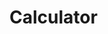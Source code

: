 # Calculator
<!DOCTYPE html>
<html>
  
<head>
    <script src= "https://cdnjs.cloudflare.com/ajax/libs/mathjs/10.6.4/math.js"
            integrity= "sha512-BbVEDjbqdN3Eow8+empLMrJlxXRj5nEitiCAK5A1pUr66+jLVejo3PmjIaucRnjlB0P9R3rBUs3g5jXc8ti+fQ=="
            crossorigin="anonymous" 
             referrerpolicy="no-referrer">
   </script>
    <!-- for styling -->
    <style>
        table {
            border: 1px solid black;
            background-color: DodgerBlue;
            margin-left: auto;
            margin-right: auto;
        }
  
        input[type="button"] {
            width: 100%;
            padding: 20px 40px;
            background-color: skyblue;
            color: white;
            font-size: 24px;
            font-weight: bold;
            border: none;
            border-radius: 5px;
        }
  
        input[type="text"] {
            padding: 20px 30px;
            font-size: 24px;
            background-color: lightgrey;
            font-weight: bold;
            border: none;
            border-radius: 5px;
            border: 2px solid black;
        }
    </style>
</head>
<!-- create table -->
  
<body>
    <table id="calcu">
        <tr>
            <td colspan="5"><input type="text" id="result"></td>
        </tr>
        <tr>
          <td><input type="button" value="(" onclick="dis('(')" 
                        onkeydown="myFunction(event)" background-color=skyblue></td>
          <td><input type="button" value=")" onclick="dis(')')" 
                        onkeydown="myFunction(event)"></td>
          <td><input type="button" value="ans" onclick="solve()" /></td>
          <td><input class="button" type="button" value="del" onclick="calculator.display.value = calculator.display.value.substr(0,calculator.display.value.length-1)"></td>
          <td><input type="button" value="clear" onclick="clr()" /> </td>
        </tr>
        <tr>
            <!-- create button and assign value to each button -->
            <!-- dis("1") will call function dis to display value -->
            <td background-color="grey"><input type="button" value="7" onclick="dis('7')" 
                        onkeydown="myFunction(event)" > </td>
            <td><input type="button" value="8" onclick="dis('8')" 
                        onkeydown="myFunction(event)" > </td>
            <td><input type="button" value="9" onclick="dis('9')" 
                        onkeydown="myFunction(event)"> </td>
            <td><input type="button" value="%" onclick="dis('%')" 
                        onkeydown="myFunction(event)"> </td>
            <td><input type="button" value="^" onclick="dis('^')" 
                        onkeydown="myFunction(event)"> </td>
        </tr>
        <tr>
            <td><input type="button" value="4" onclick="dis('4')" 
                        onkeydown="myFunction(event)"> </td>
            <td><input type="button" value="5" onclick="dis('5')" 
                        onkeydown="myFunction(event)"> </td>
            <td><input type="button" value="6" onclick="dis('6')" 
                        onkeydown="myFunction(event)"> </td>
            <td><input type="button" value="x" onclick="dis('*')" 
                        onkeydown="myFunction(event)"> </td>
            <td><input type="button" value="/" onclick="dis('/')" 
                        onkeydown="myFunction(event)"> </td>
        </tr>
        <tr>
            <td><input type="button" value="1" onclick="dis('1')" 
                        onkeydown="myFunction(event)"> </td>
            <td><input type="button" value="2" onclick="dis('2')" 
                        onkeydown="myFunction(event)"> </td>
            <td><input type="button" value="3" onclick="dis('3')" 
                        onkeydown="myFunction(event)"> </td>
            <td><input type="button" value="+" onclick="dis('+')" 
                        onkeydown="myFunction(event)"> </td>
            <td><input type="button" value="-" onclick="dis('-')"
                        onkeydown="myFunction(event)"> </td>
        </tr>
        <tr>
            <td><input type="button" value="." onclick="dis('.')" 
                        onkeydown="myFunction(event)"> </td>
            <td><input type="button" value="0" onclick="dis('0')" 
                        onkeydown="myFunction(event)"> </td>
            <!-- solve function call function solve to evaluate value -->
            <td><input type="button" value="=" onclick="solve()"> </td>
            <td colspan="2"><input type="button" value="Enter" onclick="solve()"> </td>
        </tr>
    </table>
  
    <script>
        // Function that display value
        function dis(val) {
            document.getElementById("result").value += val
        }
  
        function myFunction(event) {
            if (event.key == '0' || event.key == '1' 
                || event.key == '2' || event.key == '3'
                || event.key == '4' || event.key == '5' 
                || event.key == '6' || event.key == '7'
                || event.key == '8' || event.key == '9' 
                || event.key == '+' || event.key == '-'
                || event.key == '*' || event.key == '/')
                document.getElementById("result").value += event.key;
        }
  
        var cal = document.getElementById("calcu");
        cal.onkeyup = function (event) {
            if (event.keyCode === 13) {
                console.log("Enter");
                let x = document.getElementById("result").value
                console.log(x);
                solve();
            }
        }
  
        // Function that evaluates the digit and return result
        function solve() {
            let x = document.getElementById("result").value
            let y = math.evaluate(x)
            document.getElementById("result").value = y
        }
  
        // Function that clear the display
        function clr() {
            document.getElementById("result").value = ""
        }
    </script>
</body>
  
</html>   
